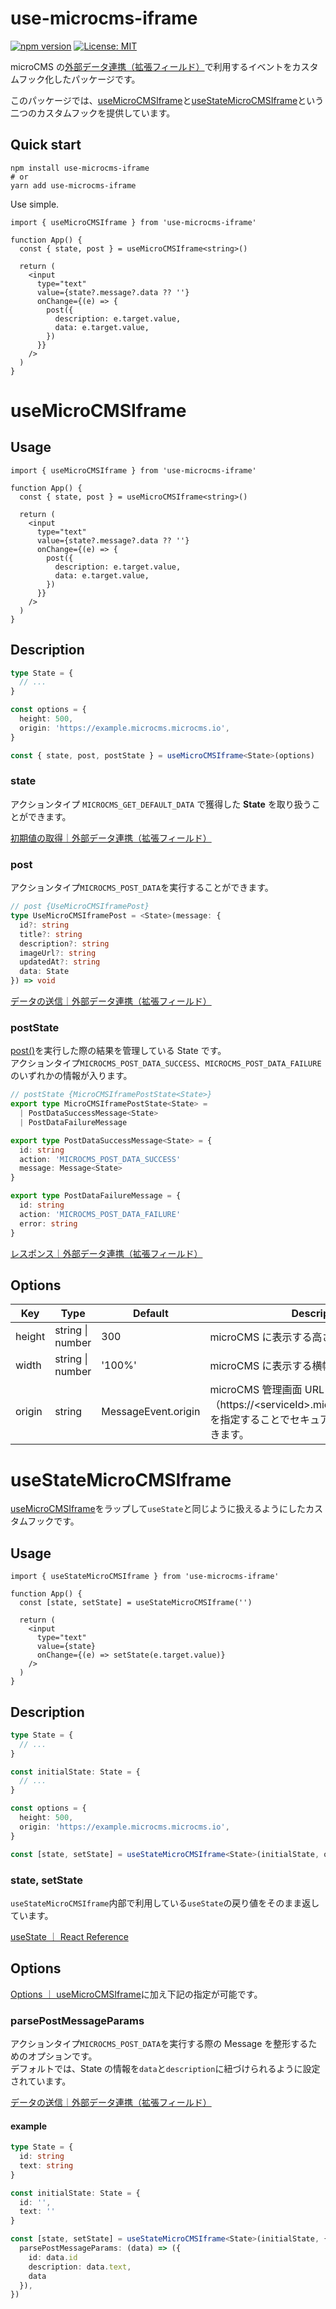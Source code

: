 # use-microcms-iframe

[![npm version](https://badge.fury.io/js/use-microcms-iframe.svg)](https://badge.fury.io/js/use-microcms-iframe)
[![License: MIT](https://img.shields.io/badge/License-MIT-yellow.svg)](https://opensource.org/licenses/MIT)

microCMS の[外部データ連携（拡張フィールド）](https://document.microcms.io/manual/iframe-field)で利用するイベントをカスタムフック化したパッケージです。

このパッケージでは、[useMicroCMSIframe](#usemicrocmsiframe)と[useStateMicroCMSIframe]()という二つのカスタムフックを提供しています。

## Quick start

```shell
npm install use-microcms-iframe
# or
yarn add use-microcms-iframe
```

Use simple.

```tsx
import { useMicroCMSIframe } from 'use-microcms-iframe'

function App() {
  const { state, post } = useMicroCMSIframe<string>()

  return (
    <input
      type="text"
      value={state?.message?.data ?? ''}
      onChange={(e) => {
        post({
          description: e.target.value,
          data: e.target.value,
        })
      }}
    />
  )
}
```

# useMicroCMSIframe

## Usage

```tsx
import { useMicroCMSIframe } from 'use-microcms-iframe'

function App() {
  const { state, post } = useMicroCMSIframe<string>()

  return (
    <input
      type="text"
      value={state?.message?.data ?? ''}
      onChange={(e) => {
        post({
          description: e.target.value,
          data: e.target.value,
        })
      }}
    />
  )
}
```

## Description

```ts
type State = {
  // ...
}

const options = {
  height: 500,
  origin: 'https://example.microcms.microcms.io',
}

const { state, post, postState } = useMicroCMSIframe<State>(options)
```

### state

アクションタイプ `MICROCMS_GET_DEFAULT_DATA` で獲得した **State** を取り扱うことができます。

[初期値の取得｜外部データ連携（拡張フィールド）](https://document.microcms.io/manual/iframe-field#h9e44c21a42)

### post

アクションタイプ`MICROCMS_POST_DATA`を実行することができます。

```ts
// post {UseMicroCMSIframePost}
type UseMicroCMSIframePost = <State>(message: {
  id?: string
  title?: string
  description?: string
  imageUrl?: string
  updatedAt?: string
  data: State
}) => void
```

[データの送信｜外部データ連携（拡張フィールド）](https://document.microcms.io/manual/iframe-field#h7f543cc470)

### postState

[post()](#post)を実行した際の結果を管理している State です。<br />
アクションタイプ`MICROCMS_POST_DATA_SUCCESS`、`MICROCMS_POST_DATA_FAILURE`のいずれかの情報が入ります。

```ts
// postState {MicroCMSIframePostState<State>}
export type MicroCMSIframePostState<State> =
  | PostDataSuccessMessage<State>
  | PostDataFailureMessage

export type PostDataSuccessMessage<State> = {
  id: string
  action: 'MICROCMS_POST_DATA_SUCCESS'
  message: Message<State>
}

export type PostDataFailureMessage = {
  id: string
  action: 'MICROCMS_POST_DATA_FAILURE'
  error: string
}
```

[レスポンス｜外部データ連携（拡張フィールド）](https://document.microcms.io/manual/iframe-field#h349fe0c3e0)

## Options

| Key    | Type             | Default             | Description                                                                                                           |
| ------ | ---------------- | ------------------- | --------------------------------------------------------------------------------------------------------------------- |
| height | string \| number | 300                 | microCMS に表示する高さを指定できます。                                                                               |
| width  | string \| number | '100%'              | microCMS に表示する横幅を指定できます。                                                                               |
| origin | string           | MessageEvent.origin | microCMS 管理画面 URL（https://\<serviceId\>.microcms.microcms.io）を指定することでセキュアに通信することができます。 |

# useStateMicroCMSIframe

[useMicroCMSIframe](#usemicrocmsiframe)をラップして`useState`と同じように扱えるようにしたカスタムフックです。

## Usage

```tsx
import { useStateMicroCMSIframe } from 'use-microcms-iframe'

function App() {
  const [state, setState] = useStateMicroCMSIframe('')

  return (
    <input
      type="text"
      value={state}
      onChange={(e) => setState(e.target.value)}
    />
  )
}
```

## Description

```ts
type State = {
  // ...
}

const initialState: State = {
  // ...
}

const options = {
  height: 500,
  origin: 'https://example.microcms.microcms.io',
}

const [state, setState] = useStateMicroCMSIframe<State>(initialState, options)
```

### state, setState

`useStateMicroCMSIframe`内部で利用している`useState`の戻り値をそのまま返しています。

[useState ｜ React Reference](https://reactjs.org/docs/hooks-reference.html#usestate)

## Options

[Options ｜ useMicroCMSIframe](#options)に加え下記の指定が可能です。

### parsePostMessageParams

アクションタイプ`MICROCMS_POST_DATA`を実行する際の Message を整形するためのオプションです。<br>
デフォルトでは、State の情報を`data`と`description`に紐づけられるように設定されています。

[データの送信｜外部データ連携（拡張フィールド）](https://document.microcms.io/manual/iframe-field#h7f543cc470)

#### example

```ts
type State = {
  id: string
  text: string
}

const initialState: State = {
  id: '',
  text: ''
}

const [state, setState] = useStateMicroCMSIframe<State>(initialState, {
  parsePostMessageParams: (data) => ({
    id: data.id
    description: data.text,
    data
  }),
})
```
